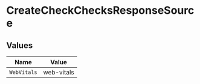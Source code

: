 # CreateCheckChecksResponseSource


## Values

| Name        | Value       |
| ----------- | ----------- |
| `WebVitals` | web-vitals  |